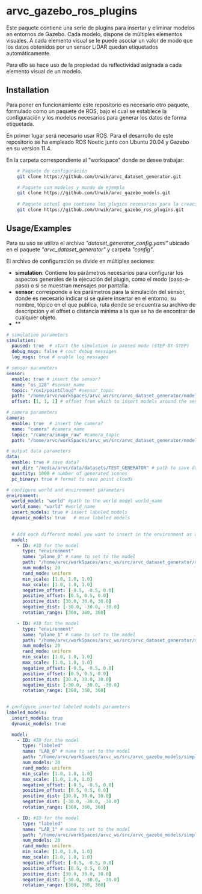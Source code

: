 
# arvc_gazebo_ros_plugins

Este paquete contiene una serie de plugins para insertar y eliminar modelos en entornos de Gazebo. Cada modelo, dispone de múltiples elementos visuales. A cada elemento visual se le puede asociar un valor de modo que los datos obtenidos por un sensor LiDAR quedan etiquetados automáticamente. 

Para ello se hace uso de la propiedad de reflectividad asignada a cada elemento visual de un modelo. 




## Installation

Para poner en funcionamiento este repositorio es necesario otro paquete, formulado como un paquete de ROS, bajo el cual se establece la configuración y los modelos necesarios para generar los datos de forma etiquetada.

En primer lugar será necesario usar ROS. Para el desarrollo de este repositorio se ha empleado ROS Noetic junto con Ubuntu 20.04 y Gazebo en su version 11.4.

En la carpeta correspondiente al "workspace" donde se desee trabajar:

```bash
    # Paquete de configuración 
    git clone https://github.com/Urwik/arvc_dataset_generator.git

    # Paquete con modelos y mundo de ejemplo
    git clone https://github.com/Urwik/arvc_gazebo_models.git
    
    # Paquete actual que contiene los plugins necesarios para la creación de los datos de forma automática
    git clone https://github.com/Urwik/arvc_gazebo_ros_plugins.git
```
    
## Usage/Examples
Para su uso se utiliza el archivo *"dataset_generator_config.yaml"* ubicado en el paquete *"arvc_dataset_generator"* y carpeta *"config"*.

El archivo de configuración se divide en múltiples seciones:
- **simulation**: Contiene los parámetros necesarios para configurar los aspectos generales de la ejecución del plugin, como el modo (paso-a-paso) o si se muestran mensajes por pantalla.
- **sensor**: corresponde a los parámetros para la simulación del sensor, donde es necesario indicar si se quiere insertar en el entorno, su nombre, tópico en el que publica, ruta donde se encuentra su archivo de descripción y el offset o distancia mínima a la que se ha de encontrar de cualquier objeto.
- **

```yaml
# simulation parameters
simulation:
  paused: true  # start the simulation in paused mode (STEP-BY-STEP)
  debug_msgs: false # cout debug messages
  log_msgs: true # enable log messages

# sensor parameters
sensor:
  enable: true # insert the sensor?
  name: "os_128" #sensor_name
  topic: "/os1/pointCloud" #sensor_topic
  path: "/home/arvc/workSpaces/arvc_ws/src/arvc_dataset_generator/models/sensor/model.sdf" #path to the file that describes de sensor
  offset: [1, 1, 1] # offset from which to insert models around the sensor

# camera parameters
camera:
  enable: true  # insert the camera?
  name: "camera" #camera_name
  topic: "/camera/image_raw" #camera_topic
  path: "/home/arvc/workSpaces/arvc_ws/src/arvc_dataset_generator/models/camera/model.sdf" #path to the file that describes de sensor ("sdf", "xacro")

# output data parameters
data:
  enable: true # save data?
  out_dir: "/media/arvc/data/datasets/TEST_GENERATOR" # path to save data
  quantity: 1000 # number of generated scenes
  pc_binary: true # format to save point clouds

# configure world and environment parameters
environment:
  world_model: "world" #path to the world model world_name
  world_name: "world" #world_name
  insert_models: true # insert labeled models
  dynamic_models: true   # move labeled models
  

  # Add each different model you want to insert in the environment as a new "-ID" following the template
  model: 
    - ID: #ID for the model
      type: "environment" 
      name: "plane_0" # name to set to the model
      path: "/home/arvc/workSpaces/arvc_ws/src/arvc_dataset_generator/models/enviroment"  # path to the model
      num_models: 20
      rand_mode: uniform
      min_scale: [1.0, 1.0, 1.0]
      max_scale: [1.0, 1.0, 1.0]
      negative_offset: [-0.5, -0.5, 0.0]
      positive_offset: [0.5, 0.5, 0.0]
      positive_dist: [30.0, 30.0, 30.0]
      negative_dist: [-30.0, -30.0, -30.0]
      rotation_range: [360, 360, 360] 

    - ID: #ID for the model 
      type: "environment" 
      name: "plane_1" # name to set to the model
      path: "/home/arvc/workSpaces/arvc_ws/src/arvc_dataset_generator/models/enviroment"  # path to the model
      num_models: 20
      rand_mode: uniform
      min_scale: [1.0, 1.0, 1.0]
      max_scale: [1.0, 1.0, 1.0]
      negative_offset: [-0.5, -0.5, 0.0]
      positive_offset: [0.5, 0.5, 0.0]
      positive_dist: [30.0, 30.0, 30.0]
      negative_dist: [-30.0, -30.0, -30.0]
      rotation_range: [360, 360, 360]

      
# configure inserted labeled models parameters
labeled_models:
  insert_models: true
  dynamic_models: true

  model: 
    - ID: #ID for the model 
      type: "labeled"
      name: "LAB_0" # name to set to the model
      path: "/home/arvc/workSpaces/arvc_ws/src/arvc_gazebo_models/simple_plane"  # path to the model
      num_models: 20
      rand_mode: uniform
      min_scale: [1.0, 1.0, 1.0]
      max_scale: [1.0, 1.0, 1.0]
      negative_offset: [-0.5, -0.5, 0.0]
      positive_offset: [0.5, 0.5, 0.0]
      positive_dist: [30.0, 30.0, 30.0]
      negative_dist: [-30.0, -30.0, -30.0]
      rotation_range: [360, 360, 360]

    - ID: #ID for the model 
      type: "labeled"
      name: "LAB_1" # name to set to the model
      path: "/home/arvc/workSpaces/arvc_ws/src/arvc_gazebo_models/simple_plane"  # path to the model
      num_models: 20
      rand_mode: uniform
      min_scale: [1.0, 1.0, 1.0]
      max_scale: [1.0, 1.0, 1.0]
      negative_offset: [-0.5, -0.5, 0.0]
      positive_offset: [0.5, 0.5, 0.0]
      positive_dist: [30.0, 30.0, 30.0]
      negative_dist: [-30.0, -30.0, -30.0]
      rotation_range: [360, 360, 360]
```

